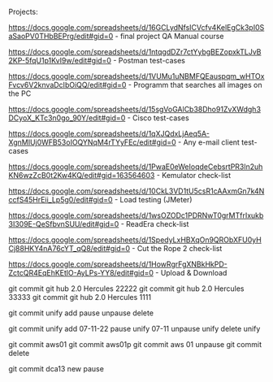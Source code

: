 Projects:

https://docs.google.com/spreadsheets/d/16GCLydNfsICVcfv4KelEgCk3pI0SaSaoPV0THbBEPrg/edit#gid=0  -  final project QA Manual course

https://docs.google.com/spreadsheets/d/1ntqgdDZr7ctYybgBEZopxkTLJvB2KP-5fqU1p1KvI9w/edit#gid=0  -  Postman test-cases

https://docs.google.com/spreadsheets/d/1VUMu1uNBMFQEauspqm_wHTOxFvcv6V2knvaDcIbOiQQ/edit#gid=0  -  Programm that searches all images on the PC

https://docs.google.com/spreadsheets/d/15sgVoGAlCb38Dho91ZvXWdgh3DCyoX_KTc3n0go_90Y/edit#gid=0  -  Cisco test-cases

https://docs.google.com/spreadsheets/d/1qXJQdxLjAeq5A-XgnMIUj0WFB53oIOQYNqM4rTYyFEc/edit#gid=0  -  Any e-mail client test-cases

https://docs.google.com/spreadsheets/d/1PwaE0eWeIoqdeCebsrtPR3ln2uhKN6wzZcB0t2Kw4KQ/edit#gid=163564603  -  Kemulator check-list

https://docs.google.com/spreadsheets/d/10CkL3VD1tU5csR1cAAxmGn7k4NccfS45HrEii_Lp5g0/edit#gid=0  -  Load testing (JMeter)

https://docs.google.com/spreadsheets/d/1wsOZODc1PDRNwT0grMTfrIxukb3I309E-QeSfbvnSUU/edit#gid=0  -  ReadEra check-list

https://docs.google.com/spreadsheets/d/1SpedyLxHBXqOn9QRObXFU0yHCj88HKY4nA76cYT_qQ8/edit#gid=0  -  Cut the Rope 2 check-list

https://docs.google.com/spreadsheets/d/1HowRgrFgXNBkHkPD-ZctcQR4EqEhKEtlO-AyLPs-YY8/edit#gid=0  -  Upload & Download

git commit git hub 2.0 Hercules 22222
git commit git hub 2.0 Hercules 33333
git commit git hub 2.0 Hercules 1111

git commit unify add
pause
unpause
delete

git commit unify add 07-11-22
pause unify 07-11
unpause unify 
delete unify

git commit aws01
git commit aws01p
git commit aws 01 unpause 
git commit delete

git commit dca13 new
pause

